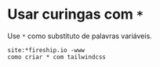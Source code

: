 # Usar curingas com `*`

Use `*` como substituto de palavras variáveis.

```text
site:*fireship.io -www
como criar * com tailwindcss
```